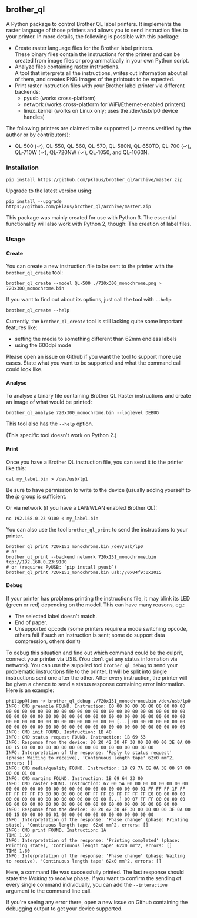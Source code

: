 ## brother\_ql

A Python package to control Brother QL label printers.
It implements the raster language of those printers and allows you to send instruction files to your printer.
In more details, the following is possible with this package:

* Create raster language files for the Brother label printers.  
  These binary files contain the instructions for the printer and can be created from image files or programmatically in your own Python script.
* Analyze files containing raster instructions.  
  A tool that interprets all the instructions, writes out information about all of them, and creates PNG images of the printouts to be expected.
* Print raster instruction files with your Brother label printer via different backends:
  * pyusb (works cross-platform)
  * network (works cross-platform for WiFi/Ethernet-enabled printers)
  * linux\_kernel (works on Linux only; uses the /dev/usb/lp0 device handles)

The following printers are claimed to be supported (✓ means verified by the author or by contributors):

* QL-500 (✓), QL-550, QL-560, QL-570, QL-580N, QL-650TD, QL-700 (✓), QL-710W (✓), QL-720NW (✓), QL-1050, and QL-1060N.

### Installation

    pip install https://github.com/pklaus/brother_ql/archive/master.zip

Upgrade to the latest version using:

    pip install --upgrade https://github.com/pklaus/brother_ql/archive/master.zip

This package was mainly created for use with Python 3. The essential functionality will also work with Python 2, though: The creation of label files.

### Usage

#### Create

You can create a new instruction file to be sent to the printer with
the `brother_ql_create` tool:

    brother_ql_create --model QL-500 ./720x300_monochrome.png > 720x300_monochrome.bin

If you want to find out about its options, just call the tool with `--help`:

    brother_ql_create --help

Currently, the `brother_ql_create` tool is still lacking quite some important features like:

* setting the media to something different than 62mm endless labels
* using the 600dpi mode

Please open an issue on Github if you want the tool to support more use cases.
State what you want to be supported and what the command call could look like.

#### Analyse

To analyse a binary file containing Brother QL Raster instructions and
create an image of what would be printed:

    brother_ql_analyse 720x300_monochrome.bin --loglevel DEBUG

This tool also has the `--help` option.

(This specific tool doesn't work on Python 2.)

#### Print

Once you have a Brother QL instruction file, you can send it to the printer like this:

    cat my_label.bin > /dev/usb/lp1

Be sure to have permission to write to the device (usually adding yourself to the *lp* group is sufficient.

Or via network (if you have a LAN/WLAN enabled Brother QL):

    nc 192.168.0.23 9100 < my_label.bin

You can also use the tool `brother_ql_print` to send the instructions to your printer.

    brother_ql_print 720x151_monochrome.bin /dev/usb/lp0
    # or
    brother_ql_print --backend network 720x151_monochrome.bin tcp://192.168.0.23:9100
    # or (requires PyUSB: `pip install pyusb`)
    brother_ql_print 720x151_monochrome.bin usb://0x04f9:0x2015

#### Debug

If your printer has problems printing the instructions file, it may blink its LED (green or red) depending on the model. This can have many reasons, eg.:

* The selected label doesn't match.
* End of paper.
* Unsupported opcode (some printers require a mode switching opcode, others fail if such an instruction is sent; some do support data compression, others don't)

To debug this situation and find out which command could be the culprit, connect your printer via USB. (You don't get any status information via network).
You can use the supplied tool `brother_ql_debug` to send your problematic instructions file to the printer. It will be split into single instructions sent one after the other.
After every instruction, the printer will be given a chance to send a status response containing error information. Here is an example:

    philipp@lion ~> brother_ql_debug ./720x151_monochrome.bin /dev/usb/lp0
    INFO: CMD preamble FOUND. Instruction: 00 00 00 00 00 00 00 00 00 00 00 00 00 00 00 00 00 00 00 00 00 00 00 00 00 00 00 00 00 00 00 00 00 00 00 00 00 00 00 00 00 00 00 00 00 00 00 00 00 00 00 00 00 00 00 00 00 00 00 00 00 00 00 00 00 00 00 00 00 00 [...] 00 00 00 00 00 00 00 00 00 00 00 00 00 00 00 00 00 00 00 00 00 00 00 00 00 00 00 00 00 00 
    INFO: CMD init FOUND. Instruction: 1B 40 
    INFO: CMD status request FOUND. Instruction: 1B 69 53 
    INFO: Response from the device: 80 20 42 30 4F 30 00 00 00 00 3E 0A 00 00 15 00 00 00 00 00 00 00 00 00 00 00 00 00 00 00 00 00
    INFO: Interpretation of the response: 'Reply to status request' (phase: Waiting to receive), 'Continuous length tape' 62x0 mm^2, errors: []
    INFO: CMD media/quality FOUND. Instruction: 1B 69 7A CE 0A 3E 00 97 00 00 00 01 00 
    INFO: CMD margins FOUND. Instruction: 1B 69 64 23 00 
    INFO: CMD raster FOUND. Instruction: 67 00 5A 00 00 00 00 00 00 00 00 00 00 00 00 00 00 00 00 00 00 00 00 00 00 00 00 00 01 FF FF FF 1F FF FF FF FF FF F0 00 00 00 00 00 0F FF FF 03 FF FF FF FF E0 00 00 00 00 00 00 00 00 00 00 00 00 00 00 00 00 00 [...] 00 07 FF FF 00 00 00 00 00 00 00 00 00 00 00 00 00 00 00 00 00 00 00 00 00 00 00 00 00 00 
    INFO: Response from the device: 80 20 42 30 4F 30 00 00 00 00 3E 0A 00 00 15 00 00 00 06 01 00 00 00 00 00 00 00 00 00 00 00 00
    INFO: Interpretation of the response: 'Phase change' (phase: Printing state), 'Continuous length tape' 62x0 mm^2, errors: []
    INFO: CMD print FOUND. Instruction: 1A 
    TIME 1.60
    INFO: Interpretation of the response: 'Printing completed' (phase: Printing state), 'Continuous length tape' 62x0 mm^2, errors: []
    TIME 1.60
    INFO: Interpretation of the response: 'Phase change' (phase: Waiting to receive), 'Continuous length tape' 62x0 mm^2, errors: []

Here, a command file was successfully printed. The last response should state the *Waiting to receive* phase.
If you want to confirm the sending of every single command individually, you can add the `--interactive` argument to the command line call.

If you're seeing any error there, open a new issue on Github containing the debugging output to get your device supported.
